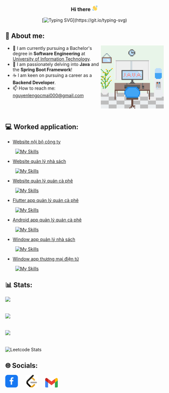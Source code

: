 <h3 align="center"> Hi there <img src="gif/wave-hi.gif" width="20">  </h3>
<div align="center">

[![Typing SVG](https://readme-typing-svg.demolab.com?font=Fira+Code&pause=1000&center=true&multiline=true&random=false&width=435&height=80&lines=My+name+is+Mai%2C;a+hardworking+developer;always+eager+to+learn+new+things.)](https://git.io/typing-svg)
</div>

## 🔎 About me:

<div>
  <img align="right" alt="About me" width="200" src="./image/about.png">
  <div> 
    <ul>
      <li>🔭 I am currently pursuing a Bachelor's degree in <strong>Software Engineering</strong> at <a href="https://uit.edu.vn">University of Information Technology</a>.</li>
      <li>🌱 I am passionately delving into <strong>Java</strong> and the <strong>Spring Boot Framework</strong>!</li>
      <li>☕ I am keen on pursuing a career as a <strong>Backend Developer</strong>.</li>
      <li>📫 How to reach me: <a href="mailto:nguyenlengocmai000@gmail.com">nguyenlengocmai000@gmail.com</a></li>
    </ul>
  </div>
  <br></br>
</div>


## 💻 Worked application:
- [Website nội bộ công ty](https://github.com/kimthu09/company-internal-web)

 &nbsp;&nbsp;&nbsp;&nbsp;&nbsp;&nbsp;&nbsp;&nbsp;[![My Skills](https://skillicons.dev/icons?i=java,spring,mysql,gmail)](https://skillicons.dev)
- [Website quản lý nhà sách](https://github.com/kimthu09/book-store-web)

 &nbsp;&nbsp;&nbsp;&nbsp;&nbsp;&nbsp;&nbsp;&nbsp;[![My Skills](https://skillicons.dev/icons?i=golang,mysql,gmail,docker)](https://skillicons.dev)
- [Website quản lý quán cà phê](https://github.com/NLNM-0-0/SE100.O12-coffee-shop-management)

 &nbsp;&nbsp;&nbsp;&nbsp;&nbsp;&nbsp;&nbsp;&nbsp;[![My Skills](https://skillicons.dev/icons?i=golang,mysql,docker)](https://skillicons.dev)
 - [Flutter app quản lý quán cà phê](https://github.com/NLNM-0-0/SE100.O12-coffee-shop-management)

 &nbsp;&nbsp;&nbsp;&nbsp;&nbsp;&nbsp;&nbsp;&nbsp;[![My Skills](https://skillicons.dev/icons?i=flutter,dart,firebase)](https://skillicons.dev)
 - [Android app quản lý quán cà phê](https://github.com/NLNM-0-0/SE100.O12-coffee-shop-management)

 &nbsp;&nbsp;&nbsp;&nbsp;&nbsp;&nbsp;&nbsp;&nbsp;[![My Skills](https://skillicons.dev/icons?i=java,firebase)](https://skillicons.dev)
  - [Window app quản lý nhà sách](https://github.com/NLNM-0-0/BookManagement)

 &nbsp;&nbsp;&nbsp;&nbsp;&nbsp;&nbsp;&nbsp;&nbsp;[![My Skills](https://skillicons.dev/icons?i=cs)](https://skillicons.dev)
 - [Window app thương mại điện tử](https://github.com/NLNM-0-0/WPFEcommerceAPP)
 
 &nbsp;&nbsp;&nbsp;&nbsp;&nbsp;&nbsp;&nbsp;&nbsp;[![My Skills](https://skillicons.dev/icons?i=cs)](https://skillicons.dev)

## 📊 Stats:
![](https://github-readme-stats.vercel.app/api?username=NLNM-0-0&theme=darcula&hide_border=false&include_all_commits=true&count_private=false)<br/>
<br></br>
![](https://github-readme-streak-stats.herokuapp.com/?user=NLNM-0-0&theme=darcula&hide_border=false)<br/>
<br></br>
![](https://github-readme-stats.vercel.app/api/top-langs/?username=NLNM-0-0&theme=darcula&hide_border=false&include_all_commits=true&count_private=true&layout=compact)</br>
<br></br>
![Leetcode Stats](https://leetcard.jacoblin.cool/NLNM-0-0?theme=dark)

## 🌐 Socials:
<div>
<a href="https://www.facebook.com/lengocmai.nguyen.13" target="blank"><img src="./image/facebook.svg" alt="Facebook" height="40" width="40" /></a>
&nbsp;&nbsp;&nbsp;&nbsp;
<a href="https://www.leetcode.com/nlnm-0-0" target="blank"><img src="./image/leetcode.svg" alt="LeetCode" height="40" width="40" /></a>
&nbsp;&nbsp;&nbsp;&nbsp;
<a href="mailto:nguyenlengocmai000@gmail.com" target="blank"><img src="./image/gmail.svg" alt="Email" height="30" width="40" /></a>
</div>

